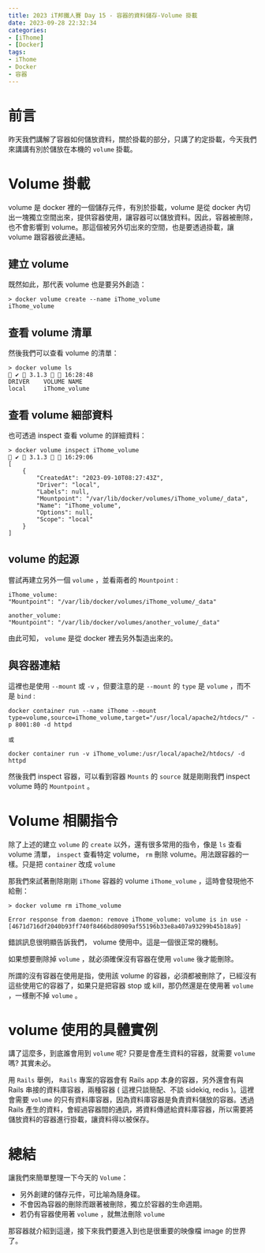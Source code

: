 ```yaml
---
title: 2023 iT邦鐵人賽 Day 15 - 容器的資料儲存-Volume 掛載
date: 2023-09-28 22:32:34
categories: 
- [iThome]
- [Docker]
tags: 
- iThome
- Docker
- 容器
---
```

# 前言

昨天我們講解了容器如何儲放資料，關於掛載的部分，只講了約定掛載，今天我們來講講有別於儲放在本機的 `volume` 掛載。

<!-- more -->
# Volume 掛載

volume 是 docker 裡的一個儲存元件，有別於掛載，volume 是從 docker 內切出一塊獨立空間出來，提供容器使用，讓容器可以儲放資料。因此，容器被刪除，也不會影響到 volume。那這個被另外切出來的空間，也是要透過掛載，讓 volume 跟容器彼此連結。

## 建立 volume

既然如此，那代表 volume 也是要另外創造：

```docker
> docker volume create --name iThome_volume
iThome_volume
```

## 查看 volume 清單

然後我們可以查看 volume 的清單：

```docker
> docker volume ls                                                                                              ✔  3.1.3   16:28:48
DRIVER    VOLUME NAME
local     iThome_volume
```

## 查看 volume 細部資料

也可透過 inspect 查看 volume 的詳細資料：

```docker
> docker volume inspect iThome_volume                                                                           ✔  3.1.3   16:29:06
[
    {
        "CreatedAt": "2023-09-10T08:27:43Z",
        "Driver": "local",
        "Labels": null,
        "Mountpoint": "/var/lib/docker/volumes/iThome_volume/_data",
        "Name": "iThome_volume",
        "Options": null,
        "Scope": "local"
    }
]
```

## volume 的起源

嘗試再建立另外一個 `volume` ，並看兩者的 `Mountpoint` :

```docker
iThome_volume:
"Mountpoint": "/var/lib/docker/volumes/iThome_volume/_data"

another_volume:
"Mountpoint": "/var/lib/docker/volumes/another_volume/_data"
```

由此可知， `volume` 是從 docker 裡去另外製造出來的。

## 與容器連結

這裡也是使用 `--mount` 或 `-v` ，但要注意的是 `--mount` 的 `type` 是 `volume` ，而不是 `bind` :

```docker
docker container run --name iThome --mount type=volume,source=iThome_volume,target="/usr/local/apache2/htdocs/" -p 8001:80 -d httpd

或

docker container run -v iThome_volume:/usr/local/apache2/htdocs/ -d httpd
```

然後我們 inspect 容器，可以看到容器 `Mounts` 的 `source` 就是剛剛我們 inspect volume 時的 `Mountpoint` 。

# Volume 相關指令

除了上述的建立 `volume` 的 `create` 以外，還有很多常用的指令，像是 `ls` 查看 volume 清單， `inspect` 查看特定 volume， `rm` 刪除 volume。用法跟容器的一樣。只是把 `container` 改成 `volume`

那我們來試著刪除剛剛 `iThome` 容器的 volume `iThome_volume` ，這時會發現他不給刪：

```docker
> docker volume rm iThome_volume

Error response from daemon: remove iThome_volume: volume is in use - [4671d716df2040b93ff740f8466bd80909af55196b33e8a407a93299b45b18a9]
```

錯誤訊息很明顯告訴我們， volume 使用中。這是一個很正常的機制。

如果想要刪除掉 `volume` ，就必須確保沒有容器在使用 `volume` 後才能刪除。

所謂的沒有容器在使用是指，使用該 volume 的容器，必須都被刪除了，已經沒有這些使用它的容器了，如果只是把容器 stop 或 kill，那仍然還是在使用著 `volume` ，一樣刪不掉 `volume` 。

# volume 使用的具體實例

講了這麼多，到底誰會用到 `volume` 呢? 只要是會產生資料的容器，就需要 `volume` 嗎? 其實未必。

用 `Rails` 舉例， `Rails` 專案的容器會有 Rails app 本身的容器，另外還會有與 Rails 串接的資料庫容器，兩種容器 ( 這裡只談簡配、不談 sidekiq, redis )。這裡會需要 `volume` 的只有資料庫容器，因為資料庫容器是負責資料儲放的容器。透過 Rails 產生的資料，會經過容器間的通訊，將資料傳遞給資料庫容器，所以需要將儲放資料的容器進行掛載，讓資料得以被保存。

# 總結

讓我們來簡單整理一下今天的 `Volume`：

- 另外創建的儲存元件，可比喻為隨身碟。
- 不會因為容器的刪除而跟著被刪除，獨立於容器的生命週期。
- 若仍有容器使用著 `volume` ，就無法刪除 `volume`

那容器就介紹到這邊，接下來我們要進入到也是很重要的映像檔 image 的世界了。